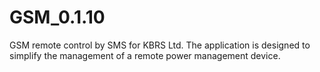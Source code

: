 # GSM_0.1.10
GSM remote control by SMS for KBRS Ltd. 
The application is designed to simplify the management of a remote power management device.
